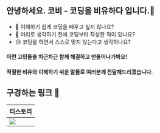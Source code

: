 ## 안녕하세요. 코비 - 코딩을 비유하다 입니다.🐝
- 🤔 이해하기 쉽게 코딩을 배우고 싶지 않나요?
- 🫨 머리로 생각하기 전에 코딩부터 작성한 적이 있나요?
- 😥 코딩을 하면서 스스로 맞지 않는다고 생각하나요?

#### 이런 고민들을 차근차근 함께 해결하고 만들어나가봐요!  
#### 적절한 비유와 이해하기 쉬운 말들로 여러분께 전달해드리겠습니다.

## 구경하는 링크 🚀
| 티스토리 | 
| ------ | 
|<a href="https://cobee0111.tistory.com/" target="_blank"><img src="https://img.shields.io/badge/Tistory-ec4815?style=plastic&logo=Instagram&logoColor=white"/></a>|


